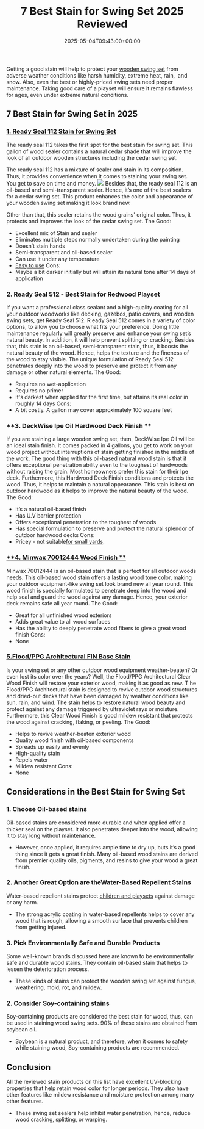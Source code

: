 ﻿---
layout: post
title: 7 Best Stain for Swing Set 2025 Reviewed
date: '2025-05-04T09:43:00+00:00'
categories:
- Paint
- Product Reviews
tags: []
slug: /best-stain-for-swing-set/
lastmod: 2025-05-07T12:21:25+03:00
---

Getting a good stain will help to protect your
[wooden swing set](https://pestpolicy.com/best-stain-for-cedar-swing-set/)
from adverse weather conditions like harsh humidity, extreme heat, rain,  and snow.
Also, even the best or highly-priced swing sets need proper maintenance. Taking good care of a playset will ensure it remains flawless for ages, even under extreme natural conditions.
## 7 Best Stain for Swing Set in 2025
### [1. Ready Seal 112 Stain for Swing Set](https://www.amazon.com/dp/B00MDVLMGK/?tag=p-policy-20)
The ready seal 112 takes the first spot for the best stain for swing set. This gallon of wood sealer contains a natural cedar shade that will improve the look of all outdoor wooden structures including the cedar swing set.

The ready seal 112 has a mixture of sealer and stain in its composition. Thus, it provides convenience when it comes to staining your swing set. You get to save on time and money.
![](/assets/img/03/Best-Stain-for-Swing-Set-300x200.jpg)
Besides that, the ready seal 112 is an oil-based and semi-transparent sealer. Hence, it’s one of the best sealers for a cedar swing set. This product enhances the color and appearance of your wooden swing set making it look brand new.

Other than that, this sealer retains the wood grains' original color. Thus, it protects and improves the look of the cedar swing set.
The Good:
- Excellent mix of Stain and sealer
- Eliminates multiple steps normally undertaken during the painting
- Doesn’t stain hands
- Semi-transparent and oil-based sealer
- Can use it under any temperature
- [Easy to use](https://pestpolicy.com/best-way-to-anchor-a-swing-set/)
Cons:
- Maybe a bit darker initially but will attain its natural tone after 14 days of application
### **2. Ready Seal 512 - Best Stain for Redwood Playset**
If you want a professional class sealant and a high-quality coating for all your outdoor woodworks like decking, gazebos, patio covers, and wooden swing sets, get Ready Seal 512.
R
eady Seal 512
comes in a variety of color options, to allow you to choose what fits your preference. Doing little maintenance regularly will greatly preserve and enhance your swing set’s natural beauty. In addition, it will help prevent splitting or cracking.
Besides that, this stain is an oil-based, semi-transparent stain, thus, it boosts the natural beauty of the wood. Hence, helps the texture and the fineness of the wood to stay visible.
The unique formulation of Ready Seal 512 penetrates deeply into the wood to preserve and protect it from any damage or other natural elements.
The Good:
- Requires no wet-application
- Requires no primer
- It's darkest when applied for the first time, but attains its real color in roughly 14 days
Cons:
- A bit costly. A gallon may cover approximately 100 square feet
### **3. DeckWise Ipe Oil Hardwood Deck Finish **
If you are staining a large wooden swing set, then, DeckWise Ipe Oil will be an ideal stain finish. It comes packed in 4 gallons, you get to work on your wood project without interruptions of stain getting finished in the middle of the work.
The good thing with this oil-based natural wood stain is that it offers exceptional penetration ability even to the toughest of hardwoods without raising the grain. Most homeowners prefer this stain for their Ipe deck.
Furthermore, this Hardwood Deck Finish conditions and protects the wood. Thus, it helps to maintain a natural appearance. This stain is best on outdoor hardwood as it helps to improve the natural beauty of the wood.
The Good:
- It’s a natural oil-based finish
- Has U.V barrier protection
- Offers exceptional penetration to the toughest of woods
- Has special formulation to preserve and protect the natural splendor of outdoor hardwood decks
Cons:
- Pricey - not suitable[for small yards](https://pestpolicy.com/best-swing-sets-for-small-yards/).
### [**4. Minwax 70012444 Wood Finish **](https://www.amazon.com/dp/B001CESFSM/?tag=p-policy-20)
Minwax 70012444 is an oil-based stain that is perfect for all outdoor woods needs.
This oil-based wood stain offers a lasting wood tone color, making your outdoor equipment-like swing set look brand new all year round.
This wood finish is specially formulated to penetrate deep into the wood and help seal and guard the wood against any damage. Hence, your exterior deck remains safe all year round.
The Good:
- Great for all unfinished wood exteriors
- Adds great value to all wood surfaces
- Has the ability to deeply penetrate wood fibers to give a great wood finish
Cons:
- None
### [5.Flood/PPG Architectural FIN Base Stain](https://www.amazon.com/dp/B01EFRQF7U/?tag=p-policy-20)
Is your swing set or any other outdoor wood equipment weather-beaten? Or even lost its color over the years? Well, the
Flood/PPG Architectural
Clear Wood Finish will restore your exterior wood, making it as good as new.
T
he Flood/PPG Architectural
stain is designed to revive outdoor wood structures and dried-out decks that have been damaged by weather conditions like sun, rain, and wind.
The stain helps to restore natural wood beauty and protect against any damage triggered by ultraviolet rays or moisture.
Furthermore, this Clear Wood Finish is good mildew resistant that protects the wood against cracking, flaking, or peeling.
The Good:
- Helps to revive weather-beaten exterior wood
- Quality wood finish with oil-based components
- Spreads up easily and evenly
- High-quality stain
- Repels water
- Mildew resistant
Cons:
- None
## Considerations in the Best Stain for Swing Set
### **1. Choose Oil-based stains**
Oil-based stains are considered more durable and when applied offer a thicker seal on the playset. It also penetrates deeper into the wood, allowing it to stay long without maintenance.
- However, once applied, it requires ample time to dry up, buts it’s a good thing since it gets a great finish. Many oil-based wood stains are derived from premier quality oils, pigments, and resins to give your wood a great finish.
### **2. Another Great Option are theWater-Based Repellent Stains**
Water-based repellent stains protect
[children and playsets](https://pestpolicy.com/best-swing-set-for-older-kids/)
against damage or any harm.
- The strong acrylic coating in water-based repellents helps to cover any wood that is rough, allowing a smooth surface that prevents children from getting injured.
### **3. Pick Environmentally Safe and Durable Products**
Some well-known brands discussed here are known to be environmentally safe and durable wood stains. They contain oil-based stain that helps to lessen the deterioration process.
- These kinds of stains can protect the wooden swing set against fungus, weathering, mold, rot, and mildew.
### **2. Consider Soy-containing stains**
Soy-containing products are considered the best stain for wood, thus, can be used in staining wood swing sets. 90% of these stains are obtained from soybean oil.
- Soybean is a natural product, and therefore, when it comes to safety while staining wood, Soy-containing products are recommended.
## Conclusion
All the reviewed stain products on this list have excellent UV-blocking properties that help retain wood color for longer periods. They also have other features like mildew resistance and moisture protection among many other features.
- These swing set sealers help inhibit water penetration, hence, reduce wood cracking, splitting, or warping.